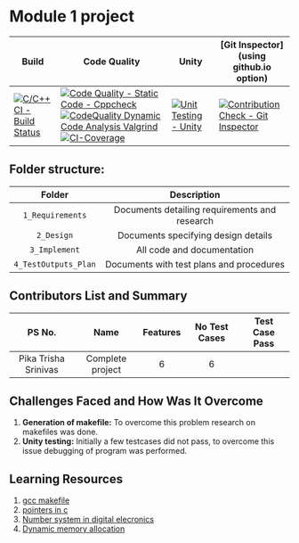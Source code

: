 # Module 1 project

Build | Code Quality | Unity | [Git Inspector](using github.io option)
------|----------|-------|--------------
[![C/C++ CI - Build Status](https://github.com/chaitanyavempalli/M2_EmbSys_/actions/workflows/c%20CI.yml/badge.svg)](https://github.com/chaitanyavempalli/M2_EmbSys_/actions/workflows/c%20CI.yml) | [![Code Quality - Static Code - Cppcheck](https://github.com/chaitanyavempalli/M2_EmbSys_/actions/workflows/cppcheck.yml/badge.svg)](https://github.com/chaitanyavempalli/M2_EmbSys_/actions/workflows/cppcheck.yml) [![CodeQuality Dynamic Code Analysis Valgrind](https://github.com/chaitanyavempalli/M2_EmbSys_/actions/workflows/code%20q%20dynamic.yml/badge.svg)](https://github.com/chaitanyavempalli/M2_EmbSys_/actions/workflows/code%20q%20dynamic.yml) [![CI-Coverage](https://github.com/chaitanyavempalli/M2_EmbSys_/actions/workflows/gcov.yml/badge.svg)](https://github.com/chaitanyavempalli/M2_EmbSys_/actions/workflows/gcov.yml)| [![Unit Testing - Unity](https://github.com/chaitanyavempalli/M2_EmbSys_/actions/workflows/unity.yml/badge.svg)](https://github.com/chaitanyavempalli/M2_EmbSys_/actions/workflows/unity.yml) | [![Contribution Check - Git Inspector](https://github.com/chaitanyavempalli/M2_EmbSys_/actions/workflows/gitinspector.yml/badge.svg)](https://github.com/chaitanyavempalli/M2_EmbSys_/actions/workflows/gitinspector.yml)

## Folder structure:

| Folder | Description |
| :---: | :---: |
| `1_Requirements` | Documents detailing requirements and research |
| `2_Design` | Documents specifying design details |
| `3_Implement` | All code and documentation |
| `4_TestOutputs_Plan` | Documents with test plans and procedures |

## Contributors List and Summary

|PS No. |  Name   |    Features    |No Test Cases|Test Case Pass|
|:---:|:---:|:---:|:---:|:---:|
 Pika Trisha Srinivas | Complete project   | 6   | 6     |
    

## Challenges Faced and How Was It Overcome

1. **Generation of makefile:** To overcome this problem research on makefiles was done.
2. **Unity testing:** Initially a few testcases did not pass, to overcome this issue debugging of program was performed.

## Learning Resources
1. [gcc makefile](https://www3.ntu.edu.sg/home/ehchua/programming/cpp/gcc_make.html#zz-2.1)
2. [pointers in c](https://www.freecodecamp.org/news/pointers-in-c-are-not-as-difficult-as-you-think/)
3. [Number system in digital elecronics](https://learnabout-electronics.org/Digital/dig11.php)
4. [Dynamic memory allocation](https://www.programiz.com/c-programming/c-dynamic-memory-allocation)

